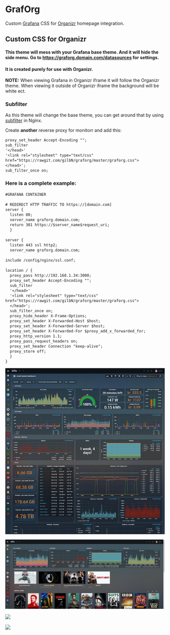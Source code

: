 # GrafOrg

Custom [Grafana](https://github.com/grafana/grafana) CSS for [Organizr](https://github.com/causefx/Organizr) homepage integration. 

## Custom CSS for Organizr
#### This theme will mess with your Grafana base theme. And it will hide the side menu. Go to https://graforg.domain.com/datasources for settings.

#### It is created purely for use with Organizr.
**NOTE:** When viewing Grafana in Organizr iframe it will follow the Organizr theme. When viewing it outside of Organizr iframe the background will be white ect. 

### Subfilter
As this theme will change the base theme, you can get around that by using [subfilter](http://nginx.org/en/docs/http/ngx_http_sub_module.html) in Nginx.

Create **another** reverse proxy for monitorr and add this:
```nginx
proxy_set_header Accept-Encoding "";
sub_filter
'</head>'
'<link rel="stylesheet" type="text/css" href="https://rawgit.com/gilbN/graforg/master/graforg.css">
</head>';
sub_filter_once on;
```
### Here is a complete example:
```nginx
#GRAFANA CONTAINER 

# REDIRECT HTTP TRAFFIC TO https://[domain.com]
server {
  listen 80;
  server_name graforg.domain.com;
  return 301 https://$server_name$request_uri;
  }

server {
  listen 443 ssl http2;
  server_name graforg.domain.com;

include /config/nginx/ssl.conf;

location / {
  proxy_pass http://192.168.1.34:3000;
  proxy_set_header Accept-Encoding "";
  sub_filter
  '</head>'
  '<link rel="stylesheet" type="text/css" href="https://rawgit.com/gilbN/graforg/master/graforg.css">
  </head>';
  sub_filter_once on;
  proxy_hide_header X-Frame-Options;
  proxy_set_header X-Forwarded-Host $host;
  proxy_set_header X-Forwarded-Server $host;
  proxy_set_header X-Forwarded-For $proxy_add_x_forwarded_for;
  proxy_http_version 1.1;
  proxy_pass_request_headers on;
  proxy_set_header Connection "keep-alive";
  proxy_store off;
  }
}
```

![](/screenshots/1.jpg)

![](/screenshots/2.jpg)

![](/screenshots/3.jpg)

![](/screenshots/4.jpg)
